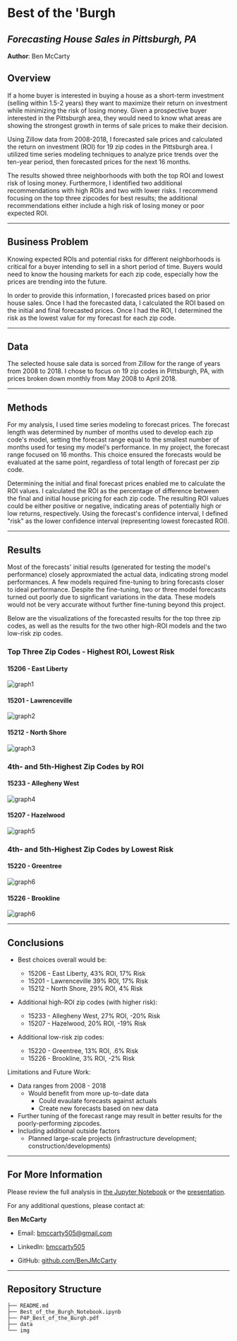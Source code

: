 # **Best of the 'Burgh**
## *Forecasting House Sales in Pittsburgh, PA*

**Author**: Ben McCarty

## Overview


If a home buyer is interested in buying a house as a short-term investment (selling within 1.5-2 years)  they want to maximize their return on investment while minimizing the risk of losing money. Given a prospective buyer interested in the Pittsburgh area, they would need to know what areas are showing the strongest growth in terms of sale prices to make their decision.

Using Zillow data from 2008-2018, I forecasted sale prices and calculated the return on investment (ROI) for 19 zip codes in the Pittsburgh area. I utilized time series modeling techniques to analyze price trends over the ten-year period, then forecasted prices for the next 16 months.

The results showed three neighborhoods with both the top ROI and lowest risk of losing money. Furthermore, I identified two additional recommendations with high ROIs and two with lower risks. I recommend focusing on the top three zipcodes for best results; the additional recommendations either include a high risk of losing money or poor expected ROI.

---

## Business Problem

Knowing expected ROIs and potential risks for different neighborhoods is critical for a buyer intending to sell in a short period of time. Buyers would need to know the housing markets for each zip code, especially how the prices are trending into the future.

 In order to provide this information, I forecasted prices based on prior house sales. Once I had the forecasted data, I calculated the ROI based on the initial and final forecasted prices. Once I had the ROI, I determined the risk as the lowest value for my forecast for each zip code.

---

## Data

The selected house sale data is sorced from Zillow for the range of years from 2008 to 2018. I chose to focus on 19 zip codes in Pittsburgh, PA, with prices broken down monthly from May 2008 to April 2018.

---
## Methods

For my analysis, I used time series modeling to forecast prices. The forecast length was determined by number of months used to develop each zip code's model, setting the forecast range equal to the smallest number of months used for tesing my model's performance. In my project, the forecast range focused on 16 months. This choice ensured the forecasts would be evaluated at the same point, regardless of total length of forecast per zip code.

Determining the initial and final forecast prices enabled me to calculate the ROI values. I calculated the ROI as the percentage of difference between the final and initial house pricing for each zip code. The resulting ROI values could be either positive or negative, indicating areas of potentially high or low returns, respectively. Using the forecast's confidence interval, I defined "risk" as the lower confidence interval (representing lowest forecasted ROI).

---
## Results

Most of the forecasts' initial results (generated for testing the model's performance) closely approxmiated the actual data, indicating strong model performances. A few models required fine-tuning to bring forecasts closer to ideal performance. Despite the fine-tuning, two or three model forecasts turned out poorly due to signficant variations in the data. These models would not be very accurate without further fine-tuning beyond this project.

Below are the visualizations of the forecasted results for the top three zip codes, as well as the results for the two other high-ROI models and the two low-risk zip codes.

### Top Three Zip Codes - Highest ROI, Lowest Risk

#### 15206 - East Liberty
![graph1](./img/forecast_for_15206.png)

#### 15201 - Lawrenceville
![graph2](./img/forecast_for_15201.png)

#### 15212 - North Shore
![graph3](./img/forecast_for_15212.png)

### 4th- and 5th-Highest Zip Codes by ROI

#### 15233 - Allegheny West
![graph4](./img/forecast_for_15233.png)

#### 15207 - Hazelwood
![graph5](./img/forecast_for_15207.png)

### 4th- and 5th-Highest Zip Codes by Lowest Risk

#### 15220 - Greentree
![graph6](./img/forecast_for_15220.png)

#### 15226 - Brookline
![graph6](./img/forecast_for_15226.png)

---
## Conclusions

* Best choices overall would be:
    * 15206 - East Liberty, 43% ROI, 17% Risk
    * 15201 - Lawrenceville 39% ROI,  17% Risk
    * 15212 - North Shore, 29% ROI, 4% Risk

* Additional high-ROI zip codes (with higher risk):
    * 15233 - Allegheny West, 27% ROI, -20% Risk
    * 15207 - Hazelwood, 20% ROI, -19% Risk

* Additional low-risk zip codes:
    * 15220 - Greentree, 13% ROI,  .6% Risk
    * 15226 - Brookline, 3% ROI, -2% Risk


Limitations and Future Work:

* Data ranges from 2008 - 2018
    * Would benefit from more up-to-date data
        * Could evaulate forecasts against actuals
        * Create new forecasts based on new data
* Further tuning of the forecast range may result in better results for the poorly-performing zipcodes.
* Including additional outside factors
    * Planned large-scale projects (infrastructure development; construction/developments)

---
## For More Information

Please review the full analysis in [the Jupyter Notebook](./Best_of_the_Burgh_Notebook.ipynb) or the [presentation](./P4P_Best_of_the_Burgh.pdf).

For any additional questions, please contact at:

**Ben McCarty**

* Email: [bmccarty505@gmail.com](mailto:bmccarty505@gmail.com)

* LinkedIn: [bmccarty505](http://www.linkedin.com/in/bmccarty505)

* GitHub: [github.com/BenJMcCarty](http://www.github.com/BenJMcCarty)

---
## Repository Structure

```
├── README.md                           
├── Best_of_the_Burgh_Notebook.ipynb
├── P4P_Best_of_the_Burgh.pdf
├── data
└── img
```
